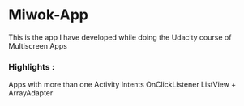 # Miwok-App
This is the app I have developed while doing the Udacity course of Multiscreen Apps

### Highlights :
  Apps with more than one Activity
  Intents
  OnClickListener
  ListView + ArrayAdapter
